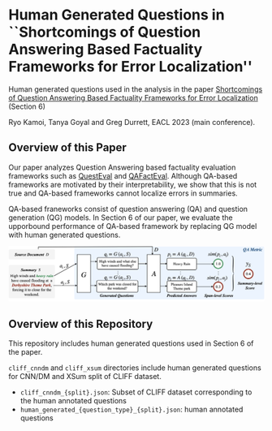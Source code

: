 # Human Generated Questions in ``Shortcomings of Question Answering Based Factuality Frameworks for Error Localization''

Human generated questions used in the analysis in the paper [Shortcomings of Question Answering Based Factuality Frameworks for Error Localization](https://arxiv.org/pdf/2210.06748.pdf) (Section 6)

Ryo Kamoi, Tanya Goyal and Greg Durrett, EACL 2023 (main conference).

## Overview of this Paper

Our paper analyzes Question Answering based factuality evaluation frameworks such as [QuestEval](https://arxiv.org/pdf/2103.12693.pdf) and [QAFactEval](https://arxiv.org/pdf/2112.08542.pdf). Although QA-based frameworks are motivated by their interpretability, we show that this is not true and QA-based frameworks cannot localize errors in summaries.

QA-based franeworks consist of question answering (QA) and question generation (QG) models. In Section 6 of our paper, we evaluate the upporbound performance of QA-based framework by replacing QG model with human generated questions.

![](figures/qa-based-metric.png)

## Overview of this Repository

This repository includes human generated questions used in Section 6 of the paper.

`cliff_cnndm` and `cliff_xsum` directories include human generated questions for CNN/DM and XSum split of CLIFF dataset.

* `cliff_cnndm_{split}.json`: Subset of CLIFF dataset corresponding to the human annotated questions
* `human_generated_{question_type}_{split}.json`: human annotated questions
